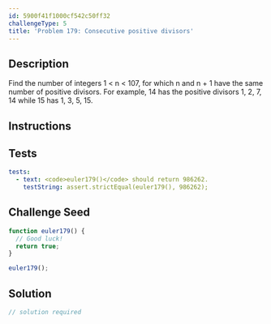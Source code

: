 ```yaml
---
id: 5900f41f1000cf542c50ff32
challengeType: 5
title: 'Problem 179: Consecutive positive divisors'
---
```


## Description
<section id='description'>
Find the number of integers 1 < n < 107, for which n and n + 1 have the same number of positive divisors. For example, 14 has the positive divisors 1, 2, 7, 14 while 15 has 1, 3, 5, 15.
</section>

## Instructions
<section id='instructions'>

</section>

## Tests
<section id='tests'>

```yml
tests:
  - text: <code>euler179()</code> should return 986262.
    testString: assert.strictEqual(euler179(), 986262);

```

</section>

## Challenge Seed
<section id='challengeSeed'>

<div id='js-seed'>

```js
function euler179() {
  // Good luck!
  return true;
}

euler179();
```

</div>



</section>

## Solution
<section id='solution'>

```js
// solution required
```
</section>
